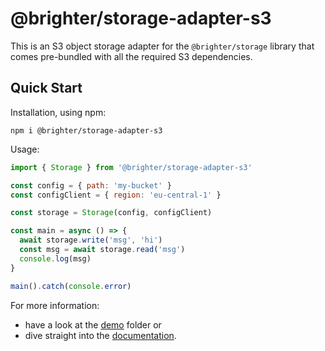 # @brighter/storage-adapter-s3

This is an S3 object storage adapter for the `@brighter/storage` library that comes pre-bundled with all the required S3 dependencies.

## Quick Start

Installation, using npm:

```
npm i @brighter/storage-adapter-s3
```

Usage:

```js
import { Storage } from '@brighter/storage-adapter-s3'

const config = { path: 'my-bucket' }
const configClient = { region: 'eu-central-1' }

const storage = Storage(config, configClient)

const main = async () => {
  await storage.write('msg', 'hi')
  const msg = await storage.read('msg')
  console.log(msg)
}

main().catch(console.error)
```

For more information:

- have a look at the [demo](demo/) folder or
- dive straight into the [documentation](docs/Storage.md).
